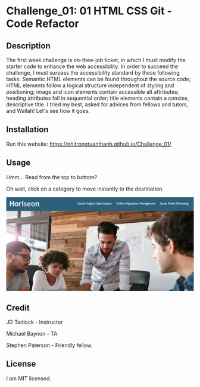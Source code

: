 # Challenge_01: 01 HTML CSS Git - Code Refactor

## Description

The first week challenge is on-thee-job ticket, in which I must modify the starter code to enhance the web accessibility. In order to succeed the challenge, I must surpass the accessibility standard by these following tasks: Semantic HTML elements can be found throughout the source code; HTML elements follow a logical structure independent of styling and positioning; image and icon elements contain accessible alt attributes; heading attributes fall in sequential order; title elements contain a concise, descriptive title. I tried my best, asked for advices from fellows and tutors, and Wallah! Let's see how it goes. 

## Installation

Run this website: <https://phitrongtuanthanh.github.io/Challenge_01/>

## Usage

Hmm... Read from the top to bottom?

Oh wait, click on a category to move instantly to the destination.

![Horiseon Website](./assets/images/screenshot.png)

## Credit

JD Tadlock - Instructor

Michael Baynon - TA

Stephen Paterson - Friendly fellow.

## License

I am MIT licensed.
